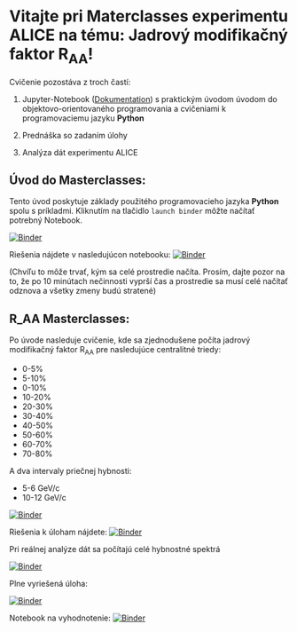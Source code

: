 # Vitajte pri Materclasses experimentu ALICE na tému: Jadrový modifikačný faktor R<sub>AA</sub>!

Cvičenie pozostáva z troch častí:

1) Jupyter-Notebook ([Dokumentation](https://jupyter-notebook.readthedocs.io/en/stable/notebook.html#notebook-user-interface)) s praktickým úvodom úvodom do objektovo-orientovaného programovania a cvičeniami k programovaciemu jazyku __Python__

2) Prednáška so zadaním úlohy

3) Analýza dát experimentu ALICE

## Úvod do Masterclasses:

Tento úvod poskytuje základy použitého programovacieho jazyka __Python__ spolu s príkladmi. Kliknutím na tlačidlo ```launch binder``` môžte načítať potrebný Notebook.

[![Binder](https://mybinder.org/badge_logo.svg)](https://mybinder.org/v2/gh/lhusova/ALICE_MC_RAA/main?filepath=ALICE_RAA_python_uvod.ipynb)

Riešenia nájdete v nasledujúcon notebooku:
[![Binder](https://mybinder.org/badge_logo.svg)](https://mybinder.org/v2/gh/lhusova/ALICE_MC_RAA/main?filepath=ALICE_RAA_python_uvod_risenia.ipynb)

 (Chvíľu to môže trvať, kým sa celé prostredie načíta. Prosím, dajte pozor na to, že po 10 minútach nečinnosti vyprší čas a prostredie sa musí celé načítať odznova a všetky zmeny budú stratené)

## R_AA Masterclasses:

Po úvode nasleduje cvičenie, kde sa zjednodušene počíta jadrový modifikačný faktor R<sub>AA</sub> pre nasledujúce centralitné triedy:

*  0-5%
*  5-10%
*  0-10%
* 10-20%
* 20-30%
* 30-40%
* 40-50%
* 50-60%
* 60-70%
* 70-80%

A dva intervaly priečnej hybnosti:

* 5-6 GeV/c
* 10-12 GeV/c

[![Binder](https://mybinder.org/badge_logo.svg)](https://mybinder.org/v2/gh/lhusova/ALICE_MC_RAA/main?filepath=ALICE_RAA_kratke.ipynb)

Riešenia k úloham nájdete: [![Binder](https://mybinder.org/badge_logo.svg)](https://mybinder.org/v2/gh/lhusova/ALICE_MC_RAA/main?filepath=ALICE_RAA_kratke_riesenia.ipynb)

Pri reálnej analýze dát sa počítajú celé hybnostné spektrá

[![Binder](https://mybinder.org/badge_logo.svg)](https://mybinder.org/v2/gh/lhusova/ALICE_MC_RAA/main?filepath=ALICE_RAA.ipynb)

Plne vyriešená úloha:

[![Binder](https://mybinder.org/badge_logo.svg)](https://mybinder.org/v2/gh/lhusova/ALICE_MC_RAA/main?filepath=ALICE_RAA_FullySolved.ipynb)

Notebook na vyhodnotenie:
[![Binder](https://mybinder.org/badge_logo.svg)](https://mybinder.org/v2/gh/lhusova/ALICE_MC_RAA/main?filepath=ALICE_RAA_Vyhodnotenie.ipynb)
